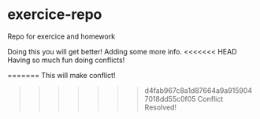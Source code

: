 # exercice-repo
Repo for exercice and homework

Doing this you will get better!
Adding some more info.
<<<<<<< HEAD
Having so much fun doing conflicts!

=======
This will make conflict!
>>>>>>> d4fab967c8a1d87664a9a9159047018dd55c0f05
Conflict Resolved!

